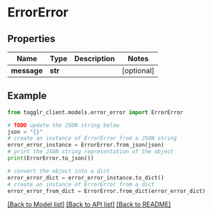 # ErrorError


## Properties

Name | Type | Description | Notes
------------ | ------------- | ------------- | -------------
**message** | **str** |  | [optional] 

## Example

```python
from togglr_client.models.error_error import ErrorError

# TODO update the JSON string below
json = "{}"
# create an instance of ErrorError from a JSON string
error_error_instance = ErrorError.from_json(json)
# print the JSON string representation of the object
print(ErrorError.to_json())

# convert the object into a dict
error_error_dict = error_error_instance.to_dict()
# create an instance of ErrorError from a dict
error_error_from_dict = ErrorError.from_dict(error_error_dict)
```
[[Back to Model list]](../README.md#documentation-for-models) [[Back to API list]](../README.md#documentation-for-api-endpoints) [[Back to README]](../README.md)


